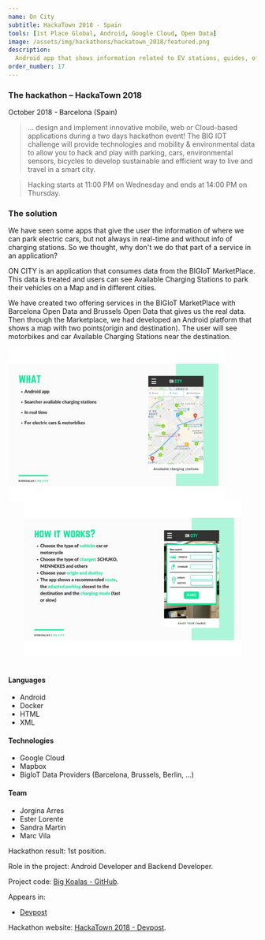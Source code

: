 ```yaml
---
name: On City
subtitle: HackaTown 2018 - Spain
tools: [1st Place Global, Android, Google Cloud, Open Data]
image: /assets/img/hackathons/hackatown_2018/featured.png
description:
  Android app that shows information related to EV stations, guides, offers, and more!
order_number: 17
---
```


### The hackathon – HackaTown 2018

October 2018 - Barcelona (Spain)

> ... design and implement innovative mobile, web or Cloud-based applications during a two days
hackathon event! The BIG IOT challenge will provide technologies and mobility & environmental data
to allow you to hack and play with parking, cars, environmental sensors, bicycles to develop
sustainable and efficient way to live and travel in a smart city. 

> Hacking starts at 11:00 PM on Wednesday and ends at 14:00 PM on Thursday.

### The solution

We have seen some apps that give the user the information of where we can park electric cars, but
not always in real-time and without info of charging stations. So we thought, why don't we do that
part of a service in an application?

ON CITY is an application that consumes data from the BIGIoT MarketPlace. This data is treated and
users can see Available Charging Stations to park their vehicles on a Map and in different cities.

We have created two offering services in the BIGIoT MarketPlace with Barcelona Open Data and
Brussels Open Data that gives us the real data. Then through the Marketplace, we had developed an
Android platform that shows a map with two points(origin and destination). The user will see
motorbikes and car Available Charging Stations near the destination.

<div style="text-align: center;">
<img style="margin: 0 !important; float: left" src="/assets/img/hackathons/hackatown_2018/screen1.jpg" width="440"/>
<img style="margin: 0 !important; display: inline" src="/assets/img/hackathons/hackatown_2018/screen2.jpg" width="440"/>
</div>
<br>

#### Languages

- Android
- Docker
- HTML
- XML

#### Technologies

- Google Cloud
- Mapbox
- BigIoT Data Providers (Barcelona, Brussels, Berlin, ...)

#### Team

- Jorgina Arres
- Ester Lorente
- Sandra Martin
- Marc Vila

Hackathon result: 1st position.

Role in the project: Android Developer and Backend Developer.

Project code: [Big Koalas - GitHub](https://github.com/elorenteg/BigKoalas).

Appears in:

- [Devpost](https://devpost.com/software/on-city)

Hackathon website: [HackaTown 2018 - Devpost](https://hackatown-2018.devpost.com/).
